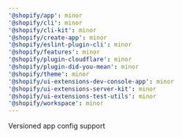 ```yaml
---
'@shopify/app': minor
'@shopify/cli': minor
'@shopify/cli-kit': minor
'@shopify/create-app': minor
'@shopify/eslint-plugin-cli': minor
'@shopify/features': minor
'@shopify/plugin-cloudflare': minor
'@shopify/plugin-did-you-mean': minor
'@shopify/theme': minor
'@shopify/ui-extensions-dev-console-app': minor
'@shopify/ui-extensions-server-kit': minor
'@shopify/ui-extensions-test-utils': minor
'@shopify/workspace': minor
---
```


Versioned app config support
